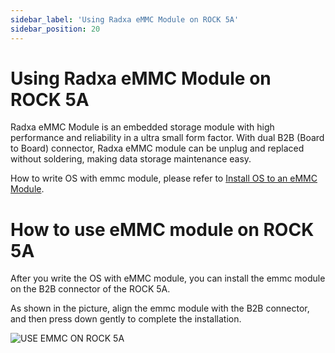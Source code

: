 ```yaml
---
sidebar_label: 'Using Radxa eMMC Module on ROCK 5A'
sidebar_position: 20
---
```

# Using Radxa eMMC Module on ROCK 5A

Radxa eMMC Module is an embedded storage module with high performance and reliability in a ultra small form factor. With dual B2B (Board to Board) connector, Radxa eMMC module can be unplug and replaced without soldering, making data storage maintenance easy.  

How to write OS with emmc module, please refer to [Install OS to an eMMC Module](https://docs.radxa.com/rock5/rock5a/getting-started/emmc-install).

# How to use eMMC module on ROCK 5A
After you write the OS with eMMC module, you can install the emmc module on the B2B connector of the ROCK 5A.

As shown in the picture, align the emmc module with the B2B connector, and then press down gently to complete the installation.

![USE EMMC ON ROCK 5A](/img/accessories/use_emmc_on_rock5a.webp)